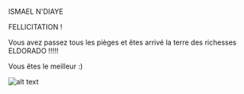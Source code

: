 ISMAEL N'DIAYE

FELLICITATION !

Vous avez passez tous les pièges et êtes arrivé la terre des richesses ELDORADO !!!!!

Vous êtes le meilleur :)


![alt text](https://t2.uc.ltmcdn.com/fr/posts/8/9/6/le_mythe_de_l_eldorado_resume_7698_paso_4_orig.jpg)


